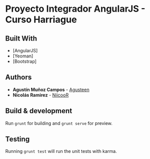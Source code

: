 # Proyecto Integrador AngularJS - Curso Harriague

## Built With

* [AngularJS]
* [Yeoman]
* [Bootstrap]

## Authors

* **Agustín Muñoz Campos** - [Agusteen](https://github.com/Agusteen)
* **Nicolás Ramirez** - [NiicooR](https://github.com/NiicooR)

## Build & development

Run `grunt` for building and `grunt serve` for preview.

## Testing

Running `grunt test` will run the unit tests with karma.
